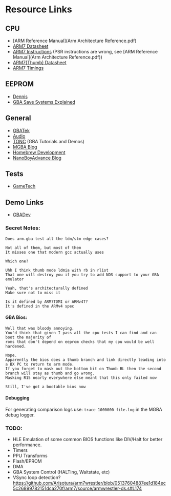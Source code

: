 # Resource Links

## CPU
* [ARM Reference Manual](Arm Architecture Reference.pdf)
* [ARM7 Datasheet](ARM7TDMI_Technical_Reference.pdf)
* [ARM7 Instructions](ARM7TDMI_Instructionset.pdf) (PSR instructions are wrong, see [ARM Reference Manual](Arm Architecture Reference.pdf))
* [ARM7(Thumb) Datasheet](ARM7TDMI_Datasheet.pdf)
* [ARM7 Timings](ARM7TDMI_Instruction_Timings.pdf)

## EEPROM
* [Dennis](https://densinh.github.io/DenSinH/emulation/2021/02/01/gba-eeprom.html)
* [GBA Save Systems Explained](https://dillonbeliveau.com/2020/06/05/GBA-FLASH.html)

## General
* [GBATek](https://problemkaputt.de/gbatek.htm)
* [Audio](http://belogic.com/gba/)
* [TONC](https://www.coranac.com/projects/tonc/) (GBA Tutorials and Demos)
* [MGBA Blog](https://mgba.io/2015/06/27/cycle-counting-prefetch/)
* [Homebrew Development](https://patater.com/gbaguy/gbaasm.htm)
* [NanoBoyAdvance Blog](https://github.com/nba-emu/NanoBoyAdvance/blob/master/docs/ACCURACY.md)

## Tests
* [GameTech](https://emulation.gametechwiki.com/index.php/GBA_Tests)

## Demo Links
* [GBADev](https://www.gbadev.org/demos.php?showinfo=527)

### Secret Notes:

```
Does arm.gba test all the ldm/stm edge cases?

Not all of them, but most of them
It misses one that modern gcc actually uses

Which one?

Uhh I think thumb mode ldmia with rb in rlist
That one will destroy you if you try to add NDS support to your GBA emulator

Yeah, that's architecturally defined
Make sure not to miss it

Is it defined by ARM7TDMI or ARMv4T?
It's defined in the ARMv4 spec
```
#### GBA Bios:
```
Well that was bloody annoying. 
You'd think that given I pass all the cpu tests I can find and can boot the majority of 
roms that don't depend on eeprom checks that my cpu would be well hardened.

Nope. 
Apparently the bios does a thumb branch and link directly leading into a BX PC to return to arm mode. 
If you forget to mask out the bottom bit on Thumb BL then the second branch will stay as thumb and go wrong. 
Masking R15 nearly everywhere else meant that this only failed now

Still, I've got a bootable bios now
```

#### Debugging
For generating comparison logs use: `trace 1000000 file.log` in the MGBA debug logger.

### TODO:

* HLE Emulation of some common BIOS functions like DIV/Halt for better performance.
* Timers
* PPU Transforms
* Flash/EPROM
* DMA
* GBA System Control (HALTing, Waitstate, etc)
* VSync loop detection? https://github.com/Arisotura/arm7wrestler/blob/05137604887ee1d184ec5c26899782151dca270f/arm7/source/armwrestler-ds.s#L174
